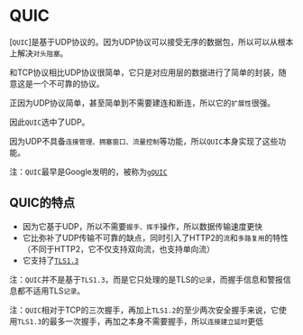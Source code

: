 # QUIC

[` QUIC `]是基于UDP协议的。因为UDP协议可以接受无序的数据包，所以可以从根本上解决` 对头阻塞 `。

和TCP协议相比UDP协议很简单，它只是对应用层的数据进行了简单的封装，随意这是一个不可靠的协议。

正因为UDP协议简单，甚至简单到不需要建连和断连，所以它的` 扩展性 `很强。

因此` QUIC `选中了UDP。

因为UDP不具备`连接管理、拥塞窗口、流量控制`等功能，所以` QUIC `本身实现了这些功能。

注：` QUIC `最早是Google发明的，被称为[` gQUIC `](https://www.chromium.org/quic)

## QUIC的特点

* 因为它基于UDP，所以不需要` 握手、挥手 `操作，所以数据传输速度更快
* 它比弥补了UDP传输不可靠的缺点，同时引入了HTTP2的` 流 `和` 多路复用 `的特性（不同于HTTP2，它不仅支持双向流，也支持单向流）
* 它支持了[` TLS1.3 `](http://blog.nsfocus.net/tls1-3/)

注：` QUIC `并不是基于` TLS1.3 `，而是它只处理的是TLS的` 记录 `，而握手信息和警报信息都不适用TLS` 记录 `。

注：` QUIC `相对于TCP的三次握手，再加上` TLS1.2 `的至少两次安全握手来说，它使用` TLS1.3 `的最多一次握手，再加之本身不需要握手，所以` 连接建立延时 `更低
